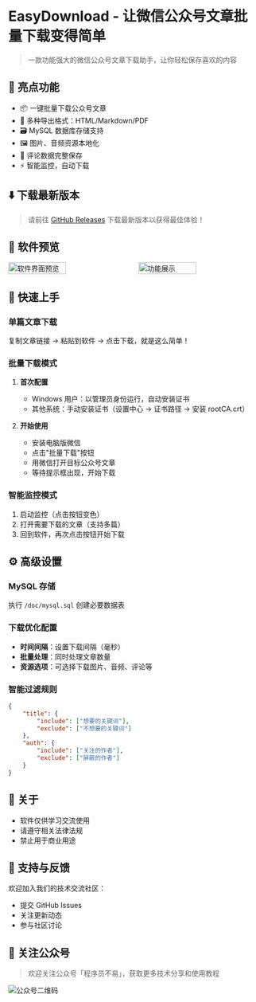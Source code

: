 # EasyDownload - 让微信公众号文章批量下载变得简单

> 一款功能强大的微信公众号文章下载助手，让你轻松保存喜欢的内容

## 🌟 亮点功能

- 📦 一键批量下载公众号文章
- 🎨 多种导出格式：HTML/Markdown/PDF
- 🗃️ MySQL 数据库存储支持
- 🖼️ 图片、音频资源本地化
- 💬 评论数据完整保存
- ⚡ 智能监控，自动下载

## ⬇️ 下载最新版本

> 请前往 [GitHub Releases](https://github.com/yangbuyiya/easyDownload/releases) 下载最新版本以获得最佳体验！

## 📸 软件预览

<div style="display: flex; justify-content: space-between; margin-bottom: 20px;">
  <img src="https://github.com/user-attachments/assets/4c2a4bce-a28c-472f-87b1-18abfcb9564f" width="48%" alt="软件界面预览"/>
  <img src="https://github.com/user-attachments/assets/c430eb7d-7cb4-4889-8489-5da750b1d5a7" width="48%" alt="功能展示"/>
</div>

## 🚀 快速上手

### 单篇文章下载
复制文章链接 → 粘贴到软件 → 点击下载，就是这么简单！

### 批量下载模式
1. **首次配置**
   - Windows 用户：以管理员身份运行，自动安装证书
   - 其他系统：手动安装证书（设置中心 → 证书路径 → 安装 rootCA.crt）

2. **开始使用**
   - 安装电脑版微信
   - 点击"批量下载"按钮
   - 用微信打开目标公众号文章
   - 等待提示框出现，开始下载

### 智能监控模式
1. 启动监控（点击按钮变色）
2. 打开需要下载的文章（支持多篇）
3. 回到软件，再次点击按钮开始下载

## ⚙️ 高级设置

### MySQL 存储
执行 `/doc/mysql.sql` 创建必要数据表

### 下载优化配置
- **时间间隔**：设置下载间隔（毫秒）
- **批量处理**：同时处理文章数量
- **资源选项**：可选择下载图片、音频、评论等

### 智能过滤规则
```json
{
    "title": {
        "include": ["想要的关键词"],
        "exclude": ["不想要的关键词"]
    },
    "auth": {
        "include": ["关注的作者"],
        "exclude": ["屏蔽的作者"]
    }
}
```

## 📢 关于
- 软件仅供学习交流使用
- 请遵守相关法律法规
- 禁止用于商业用途

## 🤝 支持与反馈
欢迎加入我们的技术交流社区：
- 提交 GitHub Issues
- 关注更新动态
- 参与社区讨论

## 📱 关注公众号
> 欢迎关注公众号「程序员不易」，获取更多技术分享和使用教程

![公众号二维码](https://github.com/user-attachments/assets/d35dd840-b16e-47e1-a26e-39643a3eb86d)

